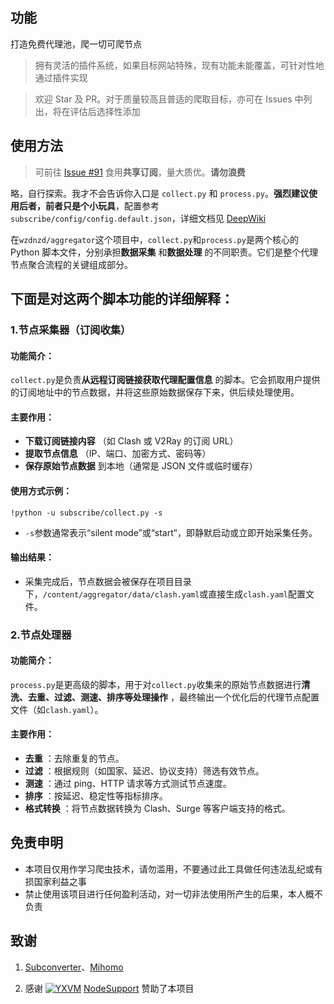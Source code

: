 <!--
 * @Author: wzdnzd
 * @Date: 2022-03-06 14:51:29
 * @Description: 
 * Copyright (c) 2022 by wzdnzd, All Rights Reserved.
-->

## 功能
打造免费代理池，爬一切可爬节点
> 拥有灵活的插件系统，如果目标网站特殊，现有功能未能覆盖，可针对性地通过插件实现

> 欢迎 Star 及 PR。对于质量较高且普适的爬取目标，亦可在 Issues 中列出，将在评估后选择性添加

## 使用方法
> 可前往 [Issue #91](https://github.com/wzdnzd/aggregator/issues/91) 食用**共享订阅**，量大质优。**请勿浪费**
 
略，自行探索。我才不会告诉你入口是 `collect.py` 和 `process.py`。**强烈建议使用后者，前者只是个小玩具**，配置参考 `subscribe/config/config.default.json`，详细文档见 [DeepWiki](https://deepwiki.com/wzdnzd/aggregator)



在`wzdnzd/aggregator`这个项目中，`collect.py`和`process.py`是两个核心的 Python 脚本文件，分别承担**数据采集** 和**数据处理** 的不同职责。它们是整个代理节点聚合流程的关键组成部分。


## 下面是对这两个脚本功能的详细解释：


### 1.节点采集器（订阅收集）

#### 功能简介：

`collect.py`是负责**从远程订阅链接获取代理配置信息** 的脚本。它会抓取用户提供的订阅地址中的节点数据，并将这些原始数据保存下来，供后续处理使用。

#### 主要作用：

*   **下载订阅链接内容** （如 Clash 或 V2Ray 的订阅 URL）
*   **提取节点信息** （IP、端口、加密方式、密码等）
*   **保存原始节点数据** 到本地（通常是 JSON 文件或临时缓存）

#### 使用方式示例：

    !python -u subscribe/collect.py -s

*   `-s`参数通常表示“silent mode”或“start”，即静默启动或立即开始采集任务。

#### 输出结果：

*   采集完成后，节点数据会被保存在项目目录下，`/content/aggregator/data/clash.yaml`或直接生成`clash.yaml`配置文件。


### 2.节点处理器

#### 功能简介：

`process.py`是更高级的脚本，用于对`collect.py`收集来的原始节点数据进行**清洗、去重、过滤、测速、排序等处理操作** ，最终输出一个优化后的代理节点配置文件（如`clash.yaml`）。

#### 主要作用：

*   **去重** ：去除重复的节点。
*   **过滤** ：根据规则（如国家、延迟、协议支持）筛选有效节点。
*   **测速** ：通过 ping、HTTP 请求等方式测试节点速度。
*   **排序** ：按延迟、稳定性等指标排序。
*   **格式转换** ：将节点数据转换为 Clash、Surge 等客户端支持的格式。

## 免责申明
+ 本项目仅用作学习爬虫技术，请勿滥用，不要通过此工具做任何违法乱纪或有损国家利益之事
+ 禁止使用该项目进行任何盈利活动，对一切非法使用所产生的后果，本人概不负责

## 致谢
1. <u>[Subconverter](https://github.com/asdlokj1qpi233/subconverter)</u>、<u>[Mihomo](https://github.com/MetaCubeX/mihomo)</u>

2. 感谢 [![YXVM](https://support.nodeget.com/page/promotion?id=250)](https://yxvm.com)
[NodeSupport](https://github.com/NodeSeekDev/NodeSupport) 赞助了本项目

